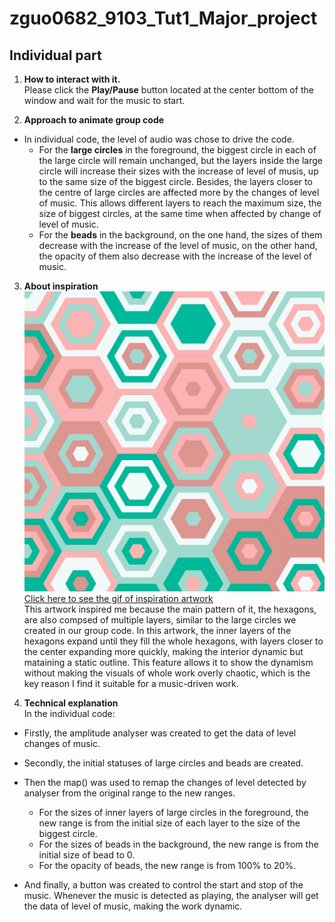 # zguo0682_9103_Tut1_Major_project
## Individual part
1. **How to interact with it.**  
Please click the **Play/Pause** button located at the center bottom of the window and wait for the music to start. 

2. **Approach to animate group code**  
- In individual code, the level of audio was chose to drive the code.  
  - For the **large circles** in the foreground, the biggest circle in each of the large circle will remain unchanged, but the layers inside the large circle will increase their sizes with the increase of level of musis, up to the same size of the biggest circle. Besides, the layers closer to the centre of large circles are affected more by the changes of level of music. This allows different layers to reach the maximum size, the size of biggest circles, at the same time when affected by change of level of music.  
  - For the **beads** in the background, on the one hand, the sizes of them decrease with the increase of the level of music, on the other hand, the opacity of them also decrease with the increase of the level of music.  
  
3. **About inspiration**  
![An image of the Mona Lisa](READMEimages/Inspiration.jpg)  
[Click here to see the gif of inspiration artwork](https://x.com/yuta_0_p5/status/1745051881007972689/video/1)    
This artwork inspired me because the main pattern of it, the hexagons, are also compsed of multiple layers, similar to the large circles we created in our group code. In this artwork, the inner layers of the hexagons expand until they fill the whole hexagons, with layers closer to the center expanding more quickly, making the interior dynamic but mataining a static outline. This feature allows it to show the dynamism without making the visuals of whole work overly chaotic, which is the key reason I find it suitable for a music-driven work.  

4. **Technical explanation**  
In the individual code:  
  - Firstly, the amplitude analyser was created to get the data of level changes of music.  

  - Secondly, the initial statuses of large circles and beads are created.  

  - Then the map() was used to remap the changes of level detected by analyser from the original range to the new ranges.    
    - For the sizes of inner layers of large circles in the foreground, the new range is from the initial size of each layer to the size of the biggest circle.
    - For the sizes of beads in the background, the new range is from the initial size of bead to 0.
    - For the opacity of beads, the new range is from 100% to 20%.  

  - And finally, a button was created to control the start and stop of the music. Whenever the music is detected as playing, the analyser will get the data of level of music, making the work dynamic.